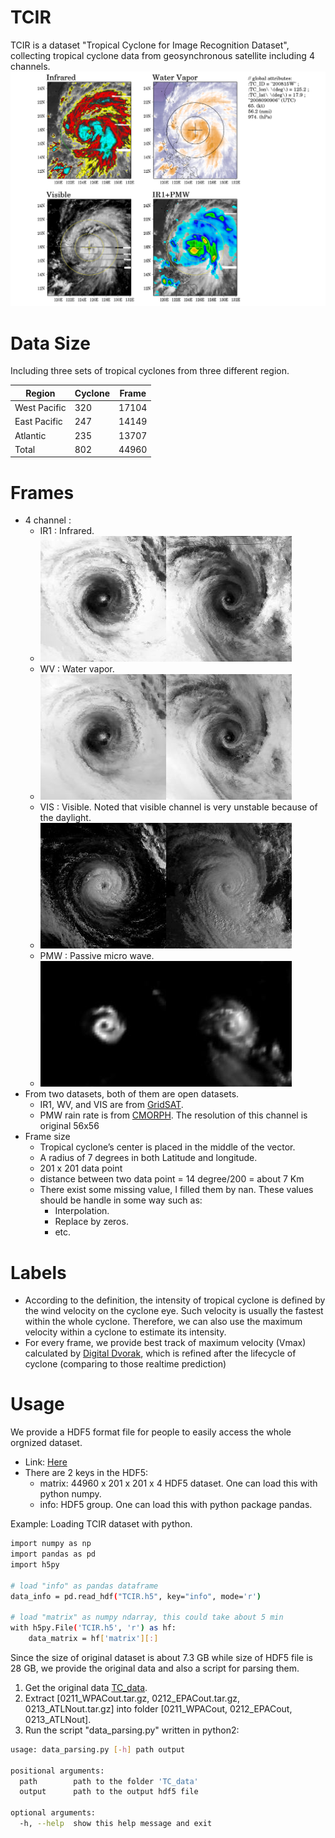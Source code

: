 # TCIR
TCIR is a dataset "Tropical Cyclone for Image Recognition Dataset", collecting tropical cyclone data from geosynchronous satellite including 4 channels.
![sample](sample_figures/sample_fig.png)

# Data Size
Including three sets of tropical cyclones from three different region.

| Region | Cyclone | Frame |
| ------ | ------ | ------ |
| West Pacific | 320 | 17104 |
| East Pacific | 247 | 14149 |
| Atlantic | 235 | 13707 |
| Total | 802 | 44960 |

# Frames
- 4 channel : 
    - IR1 : Infrared.
    - ![sample1](sample_figures/idx4864_channel1_sample.jpeg)![sample2](sample_figures/idx5188_channel1_sample.jpeg)
    - WV : Water vapor.
    - ![sample1](sample_figures/idx4864_channel2_sample.jpeg)![sample2](sample_figures/idx5188_channel2_sample.jpeg)
    - VIS : Visible. Noted that visible channel is very unstable because of the daylight.
    - ![sample1](sample_figures/idx4864_channel3_sample.jpeg)![sample2](sample_figures/idx5188_channel3_sample.jpeg)
    - PMW : Passive micro wave.
    - ![sample1](sample_figures/idx4864_channel4_sample.jpeg)![sample2](sample_figures/idx5188_channel4_sample.jpeg)
- From two datasets, both of them are open datasets.
    - IR1, WV, and VIS are from [GridSAT](https://www.ncdc.noaa.gov/gridsat/).
    - PMW rain rate is from [CMORPH](http://www.cpc.ncep.noaa.gov/products/janowiak/cmorph_description.html).  The resolution of this channel is original 56x56
- Frame size
    - Tropical cyclone’s center is placed in the middle of the vector.
    - A radius of 7 degrees in both Latitude and longitude.
    - 201 x 201 data point
    - distance between two data point = 14 degree/200 = about 7 Km
    - There exist some missing value, I filled them by nan. These values should be handle in some way such as:
        - Interpolation.
        - Replace by zeros.
        - etc.

# Labels
- According to the definition, the intensity of tropical cyclone is defined by the wind velocity on the cyclone eye. Such velocity is usually the fastest within the whole cyclone. Therefore, we can also use the maximum velocity within a cyclone to estimate its intensity. 
- For every frame, we provide best track of maximum velocity (Vmax) calculated by [Digital Dvorak](http://journals.ametsoc.org/doi/abs/10.1175/BAMS-87-9-1195), which is refined after the lifecycle of cyclone (comparing to those realtime prediction)
    
# Usage
We provide a HDF5 format file for people to easily access the whole orgnized dataset.
- Link: [Here]()
- There are 2 keys in the HDF5:
    - matrix: 44960 x 201 x 201 x 4 HDF5 dataset. One can load this with python numpy.
    - info: HDF5 group. One can load this with python package pandas.

Example: Loading TCIR dataset with python.
```sh
import numpy as np
import pandas as pd
import h5py

# load "info" as pandas dataframe
data_info = pd.read_hdf("TCIR.h5", key="info", mode='r')

# load "matrix" as numpy ndarray, this could take about 5 min
with h5py.File('TCIR.h5', 'r') as hf:
    data_matrix = hf['matrix'][:]
```

Since the size of original dataset is about 7.3 GB while size of HDF5 file is 28 GB, we provide the original data and also a script for parsing them.
1. Get the original data [TC_data]().
2. Extract [0211_WPACout.tar.gz, 0212_EPACout.tar.gz, 0213_ATLNout.tar.gz] into folder [0211_WPACout, 0212_EPACout, 0213_ATLNout].
3. Run the script "data_parsing.py" written in python2:
```sh
usage: data_parsing.py [-h] path output

positional arguments:
  path        path to the folder 'TC_data'
  output      path to the output hdf5 file

optional arguments:
  -h, --help  show this help message and exit
```


